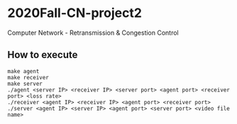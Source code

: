 # 2020Fall-CN-project2
Computer Network - Retransmission &amp; Congestion Control
## How to execute
```shell
make agent
make receiver
make server
./agent <server IP> <receiver IP> <server port> <agent port> <receiver port> <loss rate>
./receiver <agent IP> <receiver IP> <agent port> <receiver port>
./server <agent IP> <server IP> <agent port> <server port> <video file name>
```
